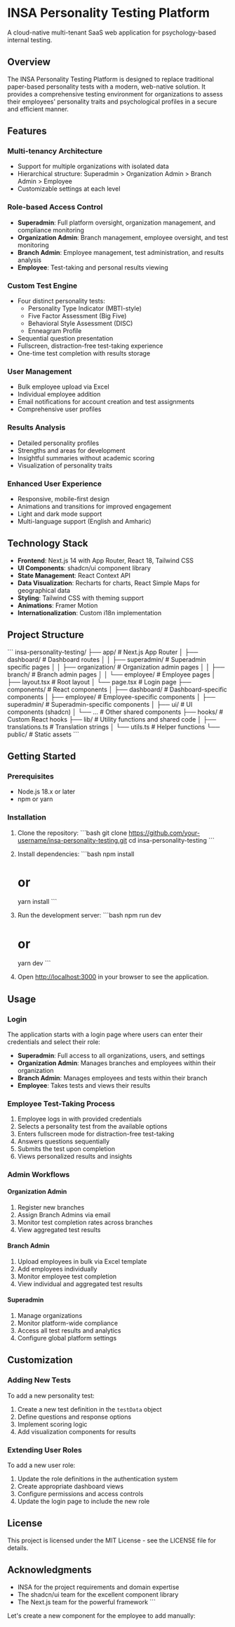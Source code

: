 # INSA Personality Testing Platform

A cloud-native multi-tenant SaaS web application for psychology-based internal testing.

## Overview

The INSA Personality Testing Platform is designed to replace traditional paper-based personality tests with a modern, web-native solution. It provides a comprehensive testing environment for organizations to assess their employees' personality traits and psychological profiles in a secure and efficient manner.

## Features

### Multi-tenancy Architecture
- Support for multiple organizations with isolated data
- Hierarchical structure: Superadmin > Organization Admin > Branch Admin > Employee
- Customizable settings at each level

### Role-based Access Control
- **Superadmin**: Full platform oversight, organization management, and compliance monitoring
- **Organization Admin**: Branch management, employee oversight, and test monitoring
- **Branch Admin**: Employee management, test administration, and results analysis
- **Employee**: Test-taking and personal results viewing

### Custom Test Engine
- Four distinct personality tests:
  - Personality Type Indicator (MBTI-style)
  - Five Factor Assessment (Big Five)
  - Behavioral Style Assessment (DISC)
  - Enneagram Profile
- Sequential question presentation
- Fullscreen, distraction-free test-taking experience
- One-time test completion with results storage

### User Management
- Bulk employee upload via Excel
- Individual employee addition
- Email notifications for account creation and test assignments
- Comprehensive user profiles

### Results Analysis
- Detailed personality profiles
- Strengths and areas for development
- Insightful summaries without academic scoring
- Visualization of personality traits

### Enhanced User Experience
- Responsive, mobile-first design
- Animations and transitions for improved engagement
- Light and dark mode support
- Multi-language support (English and Amharic)

## Technology Stack

- **Frontend**: Next.js 14 with App Router, React 18, Tailwind CSS
- **UI Components**: shadcn/ui component library
- **State Management**: React Context API
- **Data Visualization**: Recharts for charts, React Simple Maps for geographical data
- **Styling**: Tailwind CSS with theming support
- **Animations**: Framer Motion
- **Internationalization**: Custom i18n implementation

## Project Structure

\`\`\`
insa-personality-testing/
├── app/                    # Next.js App Router
│   ├── dashboard/          # Dashboard routes
│   │   ├── superadmin/     # Superadmin specific pages
│   │   ├── organization/   # Organization admin pages
│   │   ├── branch/         # Branch admin pages
│   │   └── employee/       # Employee pages
│   ├── layout.tsx          # Root layout
│   └── page.tsx            # Login page
├── components/             # React components
│   ├── dashboard/          # Dashboard-specific components
│   ├── employee/           # Employee-specific components
│   ├── superadmin/         # Superadmin-specific components
│   ├── ui/                 # UI components (shadcn)
│   └── ...                 # Other shared components
├── hooks/                  # Custom React hooks
├── lib/                    # Utility functions and shared code
│   ├── translations.ts     # Translation strings
│   └── utils.ts            # Helper functions
└── public/                 # Static assets
\`\`\`

## Getting Started

### Prerequisites

- Node.js 18.x or later
- npm or yarn

### Installation

1. Clone the repository:
   \`\`\`bash
   git clone https://github.com/your-username/insa-personality-testing.git
   cd insa-personality-testing
   \`\`\`

2. Install dependencies:
   \`\`\`bash
   npm install
   # or
   yarn install
   \`\`\`

3. Run the development server:
   \`\`\`bash
   npm run dev
   # or
   yarn dev
   \`\`\`

4. Open [http://localhost:3000](http://localhost:3000) in your browser to see the application.

## Usage

### Login

The application starts with a login page where users can enter their credentials and select their role:

- **Superadmin**: Full access to all organizations, users, and settings
- **Organization Admin**: Manages branches and employees within their organization
- **Branch Admin**: Manages employees and tests within their branch
- **Employee**: Takes tests and views their results

### Employee Test-Taking Process

1. Employee logs in with provided credentials
2. Selects a personality test from the available options
3. Enters fullscreen mode for distraction-free test-taking
4. Answers questions sequentially
5. Submits the test upon completion
6. Views personalized results and insights

### Admin Workflows

#### Organization Admin
1. Register new branches
2. Assign Branch Admins via email
3. Monitor test completion rates across branches
4. View aggregated test results

#### Branch Admin
1. Upload employees in bulk via Excel template
2. Add employees individually
3. Monitor employee test completion
4. View individual and aggregated test results

#### Superadmin
1. Manage organizations
2. Monitor platform-wide compliance
3. Access all test results and analytics
4. Configure global platform settings

## Customization

### Adding New Tests

To add a new personality test:

1. Create a new test definition in the `testData` object
2. Define questions and response options
3. Implement scoring logic
4. Add visualization components for results

### Extending User Roles

To add a new user role:

1. Update the role definitions in the authentication system
2. Create appropriate dashboard views
3. Configure permissions and access controls
4. Update the login page to include the new role

## License

This project is licensed under the MIT License - see the LICENSE file for details.

## Acknowledgments

- INSA for the project requirements and domain expertise
- The shadcn/ui team for the excellent component library
- The Next.js team for the powerful framework
\`\`\`

Let's create a new component for the employee to add manually:
